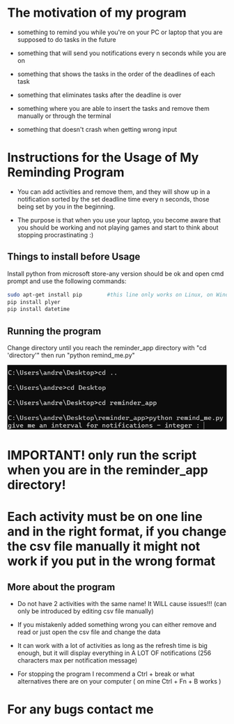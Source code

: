 # The motivation of my program

- something to remind you while you're on your PC or laptop that you are supposed to do tasks in the future

- something that will send you notifications every n seconds while you are on

- something that shows the tasks in the order of the deadlines of each task

- something that eliminates tasks after the deadline is over

- something where you are able to insert the tasks and remove them manually or through the terminal

- something that doesn't crash when getting wrong input

# Instructions for the Usage of My Reminding Program

- You can add activities and remove them, and they will show up in a notification sorted by the set deadline time every n seconds, those being set by you in the beginning.

- The purpose is that when you use your laptop, you become aware that you should be working and not playing games and start to think about stopping procrastinating :)

## Things to install before Usage

Install python from microsoft store-any version should be ok and open cmd prompt and use the following commands: 

```bash
sudo apt-get install pip        #this line only works on Linux, on Windows you might already have it, if not you have to install it
pip install plyer
pip install datetime
```
## Running the program

Change directory until you reach the reminder_app directory with "cd 'directory'" then run "python remind_me.py"

![Exemplu2](https://github.com/0catalin/reminder_app/blob/master/exemplu2.png)

# IMPORTANT! only run the script when you are in the reminder_app directory!

# Each activity must be on one line and in the right format, if you change the csv file manually it might not work if you put in the wrong format

## More about the program

- Do not have 2 activities with the same name! It WILL cause issues!!! (can only be introduced by editing csv file manually)

- If you mistakenly added something wrong you can either remove and read or just open the csv file and change the data

- It can work with a lot of activities as long as the refresh time is big enough, but it will display everything in A LOT OF notifications (256 characters max per notification message) 

- For stopping the program I recommend a Ctrl + break or what alternatives there are on your computer ( on mine Ctrl + Fn + B works )

# For any bugs contact me